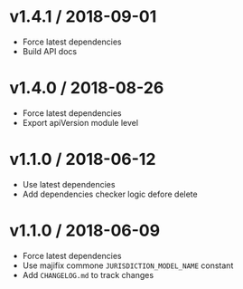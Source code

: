 # v1.4.1 / 2018-09-01
- Force latest dependencies
- Build API docs

# v1.4.0 / 2018-08-26
- Force latest dependencies
- Export apiVersion module level

# v1.1.0 / 2018-06-12
- Use latest dependencies
- Add dependencies checker logic defore delete

# v1.1.0 / 2018-06-09

- Force latest dependencies
- Use majifix commone `JURISDICTION_MODEL_NAME` constant
- Add `CHANGELOG.md` to track changes
